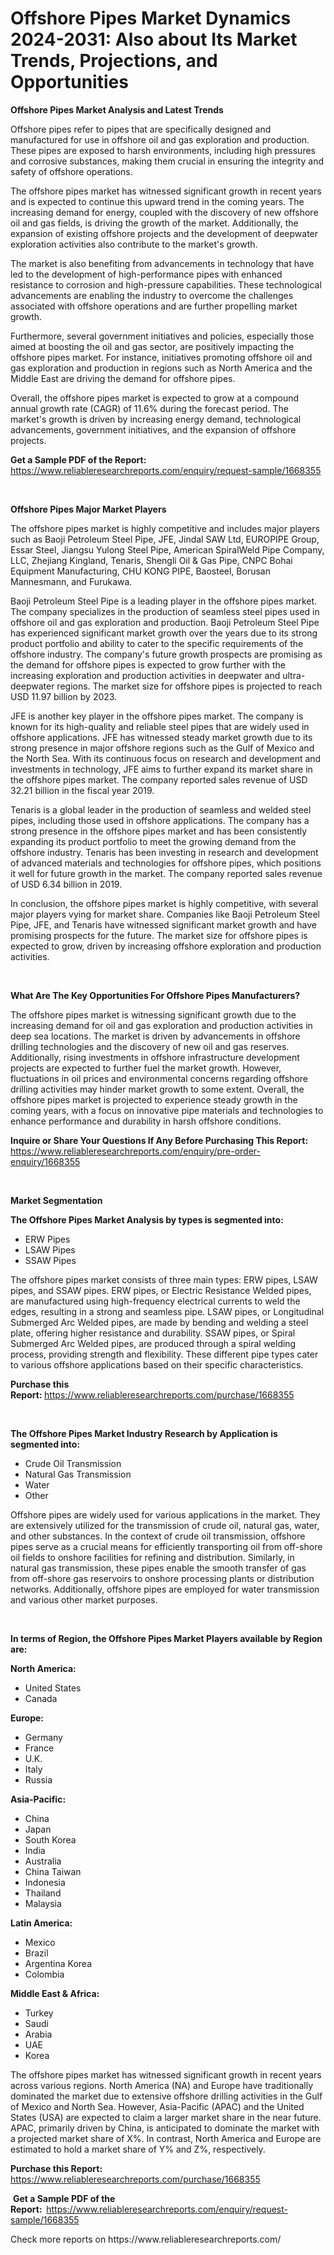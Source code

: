 <p><h1>Offshore Pipes Market Dynamics 2024-2031: Also about Its Market Trends, Projections, and Opportunities</h1></p><p><strong>Offshore Pipes Market Analysis and Latest Trends</strong></p>
<p><p>Offshore pipes refer to pipes that are specifically designed and manufactured for use in offshore oil and gas exploration and production. These pipes are exposed to harsh environments, including high pressures and corrosive substances, making them crucial in ensuring the integrity and safety of offshore operations. </p><p>The offshore pipes market has witnessed significant growth in recent years and is expected to continue this upward trend in the coming years. The increasing demand for energy, coupled with the discovery of new offshore oil and gas fields, is driving the growth of the market. Additionally, the expansion of existing offshore projects and the development of deepwater exploration activities also contribute to the market's growth.</p><p>The market is also benefiting from advancements in technology that have led to the development of high-performance pipes with enhanced resistance to corrosion and high-pressure capabilities. These technological advancements are enabling the industry to overcome the challenges associated with offshore operations and are further propelling market growth.</p><p>Furthermore, several government initiatives and policies, especially those aimed at boosting the oil and gas sector, are positively impacting the offshore pipes market. For instance, initiatives promoting offshore oil and gas exploration and production in regions such as North America and the Middle East are driving the demand for offshore pipes.</p><p>Overall, the offshore pipes market is expected to grow at a compound annual growth rate (CAGR) of 11.6% during the forecast period. The market's growth is driven by increasing energy demand, technological advancements, government initiatives, and the expansion of offshore projects.</p></p>
<p><strong>Get a Sample PDF of the Report:&nbsp;</strong> <a href="https://www.reliableresearchreports.com/enquiry/request-sample/1668355">https://www.reliableresearchreports.com/enquiry/request-sample/1668355</a></p>
<p>&nbsp;</p>
<p><strong>Offshore Pipes Major Market Players</strong></p>
<p><p>The offshore pipes market is highly competitive and includes major players such as Baoji Petroleum Steel Pipe, JFE, Jindal SAW Ltd, EUROPIPE Group, Essar Steel, Jiangsu Yulong Steel Pipe, American SpiralWeld Pipe Company, LLC, Zhejiang Kingland, Tenaris, Shengli Oil & Gas Pipe, CNPC Bohai Equipment Manufacturing, CHU KONG PIPE, Baosteel, Borusan Mannesmann, and Furukawa.</p><p>Baoji Petroleum Steel Pipe is a leading player in the offshore pipes market. The company specializes in the production of seamless steel pipes used in offshore oil and gas exploration and production. Baoji Petroleum Steel Pipe has experienced significant market growth over the years due to its strong product portfolio and ability to cater to the specific requirements of the offshore industry. The company's future growth prospects are promising as the demand for offshore pipes is expected to grow further with the increasing exploration and production activities in deepwater and ultra-deepwater regions. The market size for offshore pipes is projected to reach USD 11.97 billion by 2023.</p><p>JFE is another key player in the offshore pipes market. The company is known for its high-quality and reliable steel pipes that are widely used in offshore applications. JFE has witnessed steady market growth due to its strong presence in major offshore regions such as the Gulf of Mexico and the North Sea. With its continuous focus on research and development and investments in technology, JFE aims to further expand its market share in the offshore pipes market. The company reported sales revenue of USD 32.21 billion in the fiscal year 2019.</p><p>Tenaris is a global leader in the production of seamless and welded steel pipes, including those used in offshore applications. The company has a strong presence in the offshore pipes market and has been consistently expanding its product portfolio to meet the growing demand from the offshore industry. Tenaris has been investing in research and development of advanced materials and technologies for offshore pipes, which positions it well for future growth in the market. The company reported sales revenue of USD 6.34 billion in 2019.</p><p>In conclusion, the offshore pipes market is highly competitive, with several major players vying for market share. Companies like Baoji Petroleum Steel Pipe, JFE, and Tenaris have witnessed significant market growth and have promising prospects for the future. The market size for offshore pipes is expected to grow, driven by increasing offshore exploration and production activities.</p></p>
<p>&nbsp;</p>
<p><strong>What Are The Key Opportunities For Offshore Pipes Manufacturers?</strong></p>
<p><p>The offshore pipes market is witnessing significant growth due to the increasing demand for oil and gas exploration and production activities in deep sea locations. The market is driven by advancements in offshore drilling technologies and the discovery of new oil and gas reserves. Additionally, rising investments in offshore infrastructure development projects are expected to further fuel the market growth. However, fluctuations in oil prices and environmental concerns regarding offshore drilling activities may hinder market growth to some extent. Overall, the offshore pipes market is projected to experience steady growth in the coming years, with a focus on innovative pipe materials and technologies to enhance performance and durability in harsh offshore conditions.</p></p>
<p><strong>Inquire or Share Your Questions If Any Before Purchasing This Report:</strong> <a href="https://www.reliableresearchreports.com/enquiry/pre-order-enquiry/1668355">https://www.reliableresearchreports.com/enquiry/pre-order-enquiry/1668355</a></p>
<p>&nbsp;</p>
<p><strong>Market Segmentation</strong></p>
<p><strong>The Offshore Pipes Market Analysis by types is segmented into:</strong></p>
<p><ul><li>ERW Pipes</li><li>LSAW Pipes</li><li>SSAW Pipes</li></ul></p>
<p><p>The offshore pipes market consists of three main types: ERW pipes, LSAW pipes, and SSAW pipes. ERW pipes, or Electric Resistance Welded pipes, are manufactured using high-frequency electrical currents to weld the edges, resulting in a strong and seamless pipe. LSAW pipes, or Longitudinal Submerged Arc Welded pipes, are made by bending and welding a steel plate, offering higher resistance and durability. SSAW pipes, or Spiral Submerged Arc Welded pipes, are produced through a spiral welding process, providing strength and flexibility. These different pipe types cater to various offshore applications based on their specific characteristics.</p></p>
<p><strong>Purchase this Report:&nbsp;</strong><a href="https://www.reliableresearchreports.com/purchase/1668355">https://www.reliableresearchreports.com/purchase/1668355</a></p>
<p>&nbsp;</p>
<p><strong>The Offshore Pipes Market Industry Research by Application is segmented into:</strong></p>
<p><ul><li>Crude Oil Transmission</li><li>Natural Gas Transmission</li><li>Water</li><li>Other</li></ul></p>
<p><p>Offshore pipes are widely used for various applications in the market. They are extensively utilized for the transmission of crude oil, natural gas, water, and other substances. In the context of crude oil transmission, offshore pipes serve as a crucial means for efficiently transporting oil from off-shore oil fields to onshore facilities for refining and distribution. Similarly, in natural gas transmission, these pipes enable the smooth transfer of gas from off-shore gas reservoirs to onshore processing plants or distribution networks. Additionally, offshore pipes are employed for water transmission and various other market purposes.</p></p>
<p>&nbsp;</p>
<p><strong>In terms of Region, the Offshore Pipes Market Players available by Region are:</strong></p>
<p>
    <p> <strong> North America: </strong>
        <ul>
            <li>United States</li>
            <li>Canada</li>
        </ul>
        </p> 
    <p> <strong> Europe: </strong>
        <ul>
            <li>Germany</li>
            <li>France</li>
            <li>U.K.</li>
            <li>Italy</li>
            <li>Russia</li>
        </ul>
        </p> 
    <p> <strong> Asia-Pacific: </strong>
        <ul>
            <li>China</li>
            <li>Japan</li>
            <li>South Korea</li>
            <li>India</li>
            <li>Australia</li>
            <li>China Taiwan</li>
            <li>Indonesia</li>
            <li>Thailand</li>
            <li>Malaysia</li>
        </ul>
        </p> 
    <p> <strong> Latin America: </strong>
        <ul>
            <li>Mexico</li>
            <li>Brazil</li>
            <li>Argentina Korea</li>
            <li>Colombia</li>
        </ul>
        </p> 
    <p> <strong> Middle East & Africa: </strong>
        <ul>
            <li>Turkey</li>
            <li>Saudi</li>
            <li>Arabia</li>
            <li>UAE</li>
            <li>Korea</li>
        </ul>
    </p>
    </p>
<p><p>The offshore pipes market has witnessed significant growth in recent years across various regions. North America (NA) and Europe have traditionally dominated the market due to extensive offshore drilling activities in the Gulf of Mexico and North Sea. However, Asia-Pacific (APAC) and the United States (USA) are expected to claim a larger market share in the near future. APAC, primarily driven by China, is anticipated to dominate the market with a projected market share of X%. In contrast, North America and Europe are estimated to hold a market share of Y% and Z%, respectively.</p></p>
<p><strong>Purchase this Report: </strong><a href="https://www.reliableresearchreports.com/purchase/1668355">https://www.reliableresearchreports.com/purchase/1668355</a></p>
<p>&nbsp;<strong>Get a Sample PDF of the Report:&nbsp;&nbsp;</strong><a href="https://www.reliableresearchreports.com/enquiry/request-sample/1668355">https://www.reliableresearchreports.com/enquiry/request-sample/1668355</a></p>
<p><strong></strong></p>
<p>Check more reports on https://www.reliableresearchreports.com/</p>